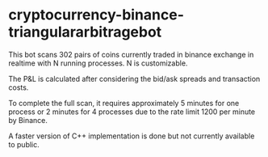 # cryptocurrency-binance-triangulararbitragebot
This bot scans 302 pairs of coins currently traded in binance exchange in realtime with N running processes. N is customizable.

The P&L is calculated after considering the bid/ask spreads and transaction costs. 

To complete the full scan, it requires approximately 5 minutes for one process or 2 minutes for 4 processes due to the rate limit 1200 per minute by Binance.

A faster version of C++ implementation is done but not currently available to public.

